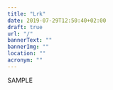 ```yaml
---
title: "Lrk"
date: 2019-07-29T12:50:40+02:00
draft: true
url: "/"
bannerText: ""
bannerImg: ""
location: ""
acronym: ""
---
```


SAMPLE